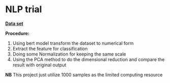 # NLP trial
[**Data set**](https://www.kaggle.com/datasets/razanaqvi14/real-and-fake-news/data)

**Procedure:**
  1. Using bert model transform the dataset to numerical form
  2. Extract the feature for classification
  3. Doing some Normalization for keeping the same scale
  4. Using the PCA method to do the dimensional reduction and compare the result with original output

**NB**
This project just utilize 1000 samples as the limited computing resource

